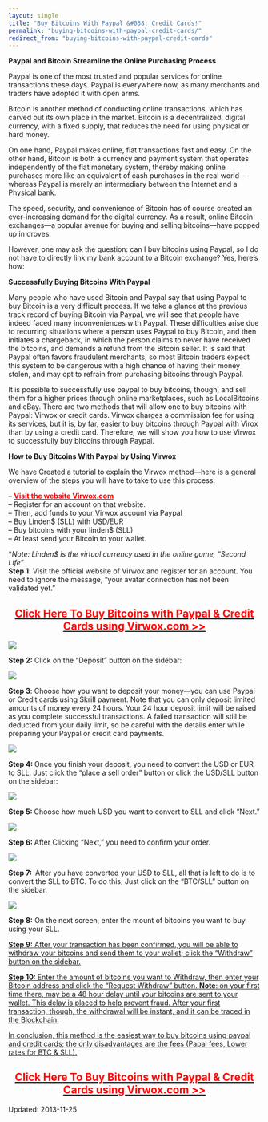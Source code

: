 ```yaml
---
layout: single
title: "Buy Bitcoins With Paypal &#038; Credit Cards!"
permalink: "buying-bitcoins-with-paypal-credit-cards/"
redirect_from: "buying-bitcoins-with-paypal-credit-cards"
---
```




<p><strong>Paypal and Bitcoin Streamline the Online Purchasing Process<br />
</strong></p>
<p>Paypal is one of the most trusted and popular services for online transactions these days. Paypal is everywhere now, as many merchants and traders have adopted it with open arms.</p>
<p>Bitcoin is another method of conducting online transactions, which has carved out its own place in the market. Bitcoin is a decentralized, digital currency, with a fixed supply, that reduces the need for using physical or hard money.</p>
<p>On one hand, Paypal makes online, fiat transactions fast and easy. On the other hand, Bitcoin is both a currency and payment system that operates independently of the fiat monetary system, thereby making online purchases more like an equivalent of cash purchases in the real world—whereas Paypal is merely an intermediary between the Internet and a Physical bank.</p>
<p>The speed, security, and convenience of Bitcoin has of course created an ever-increasing demand for the digital currency. As a result, online Bitcoin exchanges—a popular avenue for buying and selling bitcoins—have popped up in droves.</p>
<p>However, one may ask the question: can I buy bitcoins using Paypal, so I do not have to directly link my bank account to a Bitcoin exchange? Yes, here&#8217;s how:</p>
<p><strong>Successfully Buying Bitcoins With Paypal<br />
</strong></p>
<p>Many people who have used Bitcoin and Paypal say that using Paypal to buy Bitcoin is a very difficult process. If we take a glance at the previous track record of buying Bitcoin via Paypal, we will see that people have indeed faced many inconveniences with Paypal. These difficulties arise due to recurring situations where a person uses Paypal to buy Bitcoin, and then initiates a chargeback, in which the person claims to never have received the bitcoins, and demands a refund from the Bitcoin seller. It is said that Paypal often favors fraudulent merchants, so most Bitcoin traders expect this system to be dangerous with a high chance of having their money stolen, and may opt to refrain from purchasing bitcoins through Paypal.</p>
<p>It is possible to successfully use paypal to buy bitcoins, though, and sell them for a higher prices through online marketplaces, such as LocalBitcoins and eBay. There are two methods that will allow one to buy bitcoins with Paypal: Virwox or credit cards. Virwox charges a commission fee for using its services, but it is, by far, easier to buy bitcoins through Paypal with Virox than by using a credit card. Therefore, we will show you how to use Virwox to successfully buy bitcoins through Paypal.</p>
<p><strong>How to Buy Bitcoins With Paypal by Using Virwox<br />
</strong></p>
<p>We have Created a tutorial to explain the Virwox method—here is a general overview of the steps you will have to take to use this process:</p>
<p>&#8211; <a href="https://www.virwox.com?r=1a6a7" target="_blank"><span style="color: #ff0000;"><strong>Visit the website Virw</strong></span><span style="color: #ff0000;"><strong>ox</strong><strong>.com</strong></span></a><br />
&#8211; Register for an account on that website.<br />
&#8211; Then, add funds to your Virwox account via Paypal<br />
&#8211; Buy Linden$ (SLL) with USD/EUR<br />
&#8211; Buy bitcoins with your linden$ (SLL)<br />
&#8211; At least send your Bitcoin to your wallet.</p>
<p>*<em>Note: Linden$ is the virtual currency used in the online game, “Second Life”</em><br />
<strong>Step 1</strong>: Visit the official website of Virwox and register for an account. You need to ignore the message, “your avatar connection has not been validated yet.”</p>
<h2 style="text-align: center;"><span style="color: #ff0000;"><a href="https://www.virwox.com?r=1a6a7" target="_blank"><span style="color: #ff0000;"><strong>Click Here To Buy Bitcoins with Paypal &amp; Credit Cards using Virwox.com &gt;&gt;</strong></span></a></span></h2>

<img src="https://gir.pub/deepdotweb/imgs/2013/11/1-virwox-home.png" />

<p><strong>Step 2:</strong> Click on the “Deposit” button on the sidebar:</p>

<img src="https://gir.pub/deepdotweb/imgs/2013/11/2-virwox-deposit.png" />

<p><strong>Step 3</strong>: Choose how you want to deposit your money—you can use Paypal or Credit cards using Skrill payment. Note that you can only deposit limited amounts of money every 24 hours. Your 24 hour deposit limit will be raised as you complete successful transactions. A failed transaction will still be deducted from your daily limit, so be careful with the details enter while preparing your Paypal or credit card payments.</p>

<img src="https://gir.pub/deepdotweb/imgs/2013/11/2A-Deposit.png" />

<p><strong>Step 4: </strong>Once you finish your deposit, you need to convert the USD or EUR to SLL. Just click the “place a sell order” button or click the USD/SLL button on the sidebar:</p>

<img src="https://gir.pub/deepdotweb/imgs/2013/11/3-convert-tosll.png" />

<p><strong>Step 5: </strong>Choose how much USD you want to convert to SLL and click “Next.”</p>

<img src="https://gir.pub/deepdotweb/imgs/2013/11/4-buysll.png" />

<p><strong>Step 6: </strong>After Clicking “Next,” you need to confirm your order.<strong><br />
</strong></p>

<img src="https://gir.pub/deepdotweb/imgs/2013/11/5-place-order.png" />

<p><strong>Step 7:  </strong>After you have converted your USD to SLL, all that is left to do is to convert the SLL to BTC. To do this, Just click on the “BTC/SLL” button on the sidebar.</p>

<img src="https://gir.pub/deepdotweb/imgs/2013/11/6-convert-to-BTC.png" />

<p style="text-align: left;"><strong>Step 8:</strong> On the next screen, enter the mount of bitcoins you want to buy using your SLL.</p>
<p style="text-align: left;"><a href="https://gir.pub/deepdotweb/wp-content/uploads/2013/11/7-convert-to-BTC2.png"/>
<p><strong>Step 9:</strong> After your transaction has been confirmed, you will be able to withdraw your bitcoins and send them to your wallet; click the “Withdraw” button on the sidebar.</p>
<p style="text-align: left;"><a href="https://gir.pub/deepdotweb/wp-content/uploads/2013/11/8-withdraw.png"/>
<p style="text-align: left;"><strong>Step 10: </strong>Enter the amount of bitcoins you want to Withdraw, then enter your Bitcoin address and click the “Request Withdraw” button. <strong>Note</strong>: on your first time there, may be a 48 hour delay until your bitcoins are sent to your wallet. This delay is placed to help prevent fraud. After your first transaction, though, the withdrawal will be instant, and it can be traced in the Blockchain.</p>
<p style="text-align: left;"><a href="https://gir.pub/deepdotweb/wp-content/uploads/2013/11/9-withdraw-btc.png"/>
<p>In conclusion, this method is the easiest way to buy bitcoins using paypal and credit cards; the only disadvantages are the fees (Papal fees, Lower rates for BTC &amp; SLL).</p>
<h2 style="text-align: center;"><a href="https://www.virwox.com?r=1a6a7" target="_blank"><span style="color: #ff0000;"><span style="color: #ff0000;"><strong>Click Here To Buy Bitcoins with Paypal &amp; Credit Cards using Virwox.com &gt;&gt;</strong></span></span></a></h2>

Updated: 2013-11-25

